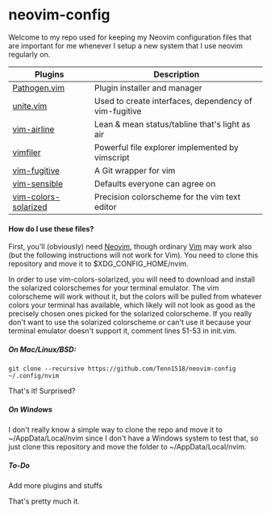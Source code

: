# **neovim-config**

Welcome to my repo used for keeping my Neovim configuration files that are important for me whenever I setup a new system that I use neovim regularly on.

| Plugins | Description |
| --- | --- |
| [Pathogen.vim](https://github.com/tpope/vim-pathogen) | Plugin installer and manager |
| [unite.vim](https://github.com/https://github.com/Shougo/unite.vim) | Used to create interfaces, dependency of vim-fugitive |
| [vim-airline](https://github.com/vim-airline/vim-airline) | Lean & mean status/tabline that's light as air |
| [vimfiler](https://github.com/Shougo/vimfiler.vim) | Powerful file explorer implemented by vimscript |
| [vim-fugitive](https://github.com/tpope/vim-fugitive) | A Git wrapper for vim |
| [vim-sensible](https://github.com/tpope/vim-sensible) | Defaults everyone can agree on |
| [vim-colors-solarized](https://github.com/altercation/vim-colors-solarized) | Precision colorscheme for the vim text editor |

#### How do I use these files?
First, you'll (obviously) need [Neovim](https://github.com/neovim/neovim), though ordinary [Vim](https://github.com/vim/vim) may work also (but the following instructions will not work for Vim). You need to clone this repository and move it to $XDG_CONFIG_HOME/nvim.

In order to use vim-colors-solarized, you will need to download and install the solarized colorschemes for your terminal emulator. The vim colorscheme will work without it, but the colors will be pulled from whatever colors your terminal has available, which likely will not look as good as the precisely chosen ones picked for the solarized colorscheme. If you really don't want to use the solarized colorscheme or can't use it because your terminal emulator doesn't support it, comment lines 51-53 in init.vim.

##### On Mac/Linux/BSD:
```
git clone --recursive https://github.com/Tenn1518/neovim-config ~/.config/nvim
```
That's it! Surprised?

##### On Windows
I don't really know a simple way to clone the repo and move it to ~/AppData/Local/nvim since I don't have a Windows system to test that, so just clone this repository and move the folder to ~/AppData/Local/nvim.

##### To-Do
Add more plugins and stuffs

That's pretty much it.
